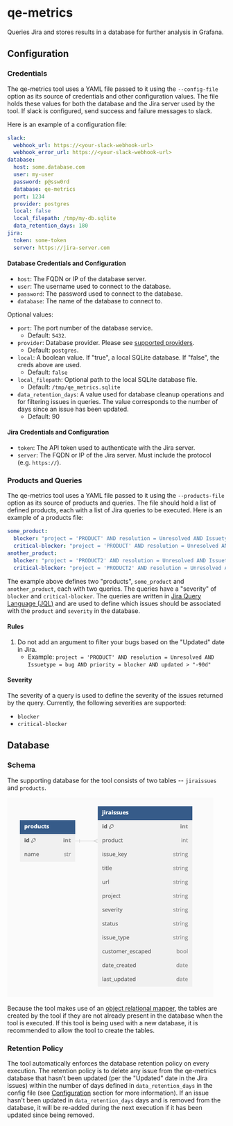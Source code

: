 # qe-metrics

Queries Jira and stores results in a database for further analysis in Grafana.

<!-- TODO: Add step-by-step instructions for adding a product to the regular execution of this tool -->

## Configuration

### Credentials

The qe-metrics tool uses a YAML file passed to it using the `--config-file` option as its source of credentials and other
configuration values. The file holds these values for both the database and the Jira server used by the tool.
If slack is configured, send success and failure messages to slack.

Here is an example of a configuration file:

```yaml
slack:
  webhook_url: https://<your-slack-webhook-url>
  webhook_error_url: https://<your-slack-webhook-url>
database:
  host: some.database.com
  user: my-user
  password: p@ssw0rd
  database: qe-metrics
  port: 1234
  provider: postgres
  local: false
  local_filepath: /tmp/my-db.sqlite
  data_retention_days: 180
jira:
  token: some-token
  server: https://jira-server.com
```

#### Database Credentials and Configuration

- `host`: The FQDN or IP of the database server.
- `user`: The username used to connect to the database.
- `password`: The password used to connect to the database.
- `database`: The name of the database to connect to.

Optional values:

- `port`: The port number of the database service.
  - Default: `5432`.
- `provider`: Database provider. Please see [supported providers](https://ponyorm.readthedocs.io/en/latest/api_reference.html#supported-databases).
  - Default: `postgres`.
- `local`: A boolean value. If "true", a local SQLite database. If "false", the creds above are used.
  - Default: `false`
- `local_filepath`: Optional path to the local SQLite database file.
  - Default: `/tmp/qe_metrics.sqlite`
- `data_retention_days`: A value used for database cleanup operations and for filtering issues in queries. The value corresponds to the number of days since an issue has been updated.
  - Default: 90

#### Jira Credentials and Configuration

- `token`: The API token used to authenticate with the Jira server.
- `server`: The FQDN or IP of the Jira server. Must include the protocol (e.g. `https://`).

### Products and Queries

The qe-metrics tool uses a YAML file passed to it using the `--products-file` option as its source of products and queries.
The file should hold a list of defined products, each with a list of Jira queries to be executed. Here is an example of a products file:

```yaml
some_product:
  blocker: "project = 'PRODUCT' AND resolution = Unresolved AND Issuetype = bug AND priority = blocker"
  critical-blocker: "project = 'PRODUCT' AND resolution = Unresolved AND Issuetype = bug AND priority = blocker AND labels = 'critical'"
another_product:
  blocker: "project = 'PRODUCT2' AND resolution = Unresolved AND Issuetype = bug AND priority = blocker"
  critical-blocker: "project = 'PRODUCT2' AND resolution = Unresolved AND Issuetype = bug AND priority = blocker AND labels = 'critical'"
```

The example above defines two "products", `some_product` and `another_product`, each with two queries. The queries have a
"severity" of `blocker` and `critical-blocker`. The queries are written in [Jira Query Language (JQL)](https://support.atlassian.com/jira-software-cloud/docs/use-advanced-search-with-jira-query-language-jql/)
and are used to define which issues should be associated with the `product` and `severity` in the database.

#### Rules

1. Do not add an argument to filter your bugs based on the "Updated" date in Jira.
   - Example: `project = 'PRODUCT' AND resolution = Unresolved AND Issuetype = bug AND priority = blocker AND updated > "-90d"`

#### Severity

The severity of a query is used to define the severity of the issues returned by the query. Currently, the following
severities are supported:

- `blocker`
- `critical-blocker`

## Database

### Schema

The supporting database for the tool consists of two tables -- `jiraissues` and `products`.

![Database Schema](docs/img/db-schema.png)

Because the tool makes use of an [object relational mapper](https://docs.ponyorm.org/), the tables are created by the tool if they are not already present in the database when the tool is executed. If this tool is being used with a new database, it is recommended to allow the tool to create the tables.

### Retention Policy

The tool automatically enforces the database retention policy on every execution. The retention policy is to delete any issue from the qe-metrics database that hasn't been updated (per the "Updated" date in the Jira issues) within the number of days defined in `data_retention_days` in the config file (see [Configuration](#configuration) section for more information). If an issue hasn't been updated in `data_retention_days` days and is removed from the database, it will be re-added during the next execution if it has been updated since being removed.

<!-- TODO: Add outline of how CI will work -->
